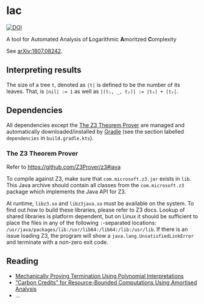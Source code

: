 # lac

[![DOI](https://zenodo.org/badge/156873559.svg)](https://zenodo.org/badge/latestdoi/156873559)

A tool for Automated Analysis of **L**ogarithmic **A**moritzed **C**omplexity

See [arXiv:1807.08242](https://arxiv.org/abs/1807.08242).


## Interpreting results

The size of a tree `t`, denoted as `|t|` is defined to be the number of its leaves. That, is `|nil| := 1` as well as
`|(t₁, _, t₂)| := |t₁| + |t₂|`.

## Dependencies

All dependencies except the [The Z3 Theorem Prover](https://github.com/Z3Prover/z3)
are managed and automatically downloaded/installed by [Gradle](https://gradle.org/)
(see the section labelled `dependencies` in `build.gradle.kts`).

### The Z3 Theorem Prover

Refer to https://github.com/Z3Prover/z3#java

To compile against Z3, make sure that `com.microsoft.z3.jar` exists in
`lib`. This Java archive should contain all classes from the
`com.microsoft.z3` package which implements the Java API for Z3.

At runtime, `libz3.so` and `libz3java.so` must be available on the system.
To find out how to build these libraries, please refer to Z3 docs.
Lookup of shared libraries is platform dependent, but on Linux it
should be sufficient to place the files in any of the following `:`-separated
locations: `/usr/java/packages/lib:/usr/lib64:/lib64:/lib:/usr/lib`.
If there is an issue loading Z3, the program will show a
`java.lang.UnsatisfiedLinkError` and terminate with a non-zero exit code.

## Reading

 - [Mechanically Proving Termination Using Polynomial Interpretations](https://doi.org/10.1007/s10817-005-9022-x)
 - [“Carbon Credits” for Resource-Bounded Computations Using Amortised Analysis](https://doi.org/10.1007/978-3-642-05089-3_23)
 - ...

